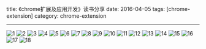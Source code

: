 title: 《chrome扩展及应用开发》读书分享
date: 2016-04-05
tags: [chrome-extension]
category: chrome-extension

---

![1](http://7xrkyd.com1.z0.glb.clouddn.com/%E3%80%8Achrome%E6%89%A9%E5%B1%95%E5%8F%8A%E5%BA%94%E7%94%A8%E5%BC%80%E5%8F%91%E3%80%8B%E5%88%86%E4%BA%AB/%E5%B9%BB%E7%81%AF%E7%89%871.png)
![2](http://7xrkyd.com1.z0.glb.clouddn.com/%E3%80%8Achrome%E6%89%A9%E5%B1%95%E5%8F%8A%E5%BA%94%E7%94%A8%E5%BC%80%E5%8F%91%E3%80%8B%E5%88%86%E4%BA%AB/%E5%B9%BB%E7%81%AF%E7%89%872.png)
![3](http://7xrkyd.com1.z0.glb.clouddn.com/%E3%80%8Achrome%E6%89%A9%E5%B1%95%E5%8F%8A%E5%BA%94%E7%94%A8%E5%BC%80%E5%8F%91%E3%80%8B%E5%88%86%E4%BA%AB/%E5%B9%BB%E7%81%AF%E7%89%873.png)
![4](http://7xrkyd.com1.z0.glb.clouddn.com/%E3%80%8Achrome%E6%89%A9%E5%B1%95%E5%8F%8A%E5%BA%94%E7%94%A8%E5%BC%80%E5%8F%91%E3%80%8B%E5%88%86%E4%BA%AB/%E5%B9%BB%E7%81%AF%E7%89%874.png)
![5](http://7xrkyd.com1.z0.glb.clouddn.com/%E3%80%8Achrome%E6%89%A9%E5%B1%95%E5%8F%8A%E5%BA%94%E7%94%A8%E5%BC%80%E5%8F%91%E3%80%8B%E5%88%86%E4%BA%AB/%E5%B9%BB%E7%81%AF%E7%89%875.png)
![6](http://7xrkyd.com1.z0.glb.clouddn.com/%E3%80%8Achrome%E6%89%A9%E5%B1%95%E5%8F%8A%E5%BA%94%E7%94%A8%E5%BC%80%E5%8F%91%E3%80%8B%E5%88%86%E4%BA%AB/%E5%B9%BB%E7%81%AF%E7%89%876.png)
![7](http://7xrkyd.com1.z0.glb.clouddn.com/%E3%80%8Achrome%E6%89%A9%E5%B1%95%E5%8F%8A%E5%BA%94%E7%94%A8%E5%BC%80%E5%8F%91%E3%80%8B%E5%88%86%E4%BA%AB/%E5%B9%BB%E7%81%AF%E7%89%877.png)
![8](http://7xrkyd.com1.z0.glb.clouddn.com/%E3%80%8Achrome%E6%89%A9%E5%B1%95%E5%8F%8A%E5%BA%94%E7%94%A8%E5%BC%80%E5%8F%91%E3%80%8B%E5%88%86%E4%BA%AB/%E5%B9%BB%E7%81%AF%E7%89%878.png)
![9](http://7xrkyd.com1.z0.glb.clouddn.com/%E3%80%8Achrome%E6%89%A9%E5%B1%95%E5%8F%8A%E5%BA%94%E7%94%A8%E5%BC%80%E5%8F%91%E3%80%8B%E5%88%86%E4%BA%AB/%E5%B9%BB%E7%81%AF%E7%89%879.png)
![10](http://7xrkyd.com1.z0.glb.clouddn.com/%E3%80%8Achrome%E6%89%A9%E5%B1%95%E5%8F%8A%E5%BA%94%E7%94%A8%E5%BC%80%E5%8F%91%E3%80%8B%E5%88%86%E4%BA%AB/%E5%B9%BB%E7%81%AF%E7%89%8710.png)
![11](http://7xrkyd.com1.z0.glb.clouddn.com/%E3%80%8Achrome%E6%89%A9%E5%B1%95%E5%8F%8A%E5%BA%94%E7%94%A8%E5%BC%80%E5%8F%91%E3%80%8B%E5%88%86%E4%BA%AB/%E5%B9%BB%E7%81%AF%E7%89%8711.png)
![12](http://7xrkyd.com1.z0.glb.clouddn.com/%E3%80%8Achrome%E6%89%A9%E5%B1%95%E5%8F%8A%E5%BA%94%E7%94%A8%E5%BC%80%E5%8F%91%E3%80%8B%E5%88%86%E4%BA%AB/%E5%B9%BB%E7%81%AF%E7%89%8712.png)
![13](http://7xrkyd.com1.z0.glb.clouddn.com/%E3%80%8Achrome%E6%89%A9%E5%B1%95%E5%8F%8A%E5%BA%94%E7%94%A8%E5%BC%80%E5%8F%91%E3%80%8B%E5%88%86%E4%BA%AB/%E5%B9%BB%E7%81%AF%E7%89%8713.png)
![14](http://7xrkyd.com1.z0.glb.clouddn.com/%E3%80%8Achrome%E6%89%A9%E5%B1%95%E5%8F%8A%E5%BA%94%E7%94%A8%E5%BC%80%E5%8F%91%E3%80%8B%E5%88%86%E4%BA%AB/%E5%B9%BB%E7%81%AF%E7%89%8714.png)
![15](http://7xrkyd.com1.z0.glb.clouddn.com/%E3%80%8Achrome%E6%89%A9%E5%B1%95%E5%8F%8A%E5%BA%94%E7%94%A8%E5%BC%80%E5%8F%91%E3%80%8B%E5%88%86%E4%BA%AB/%E5%B9%BB%E7%81%AF%E7%89%8715.png)
![16](http://7xrkyd.com1.z0.glb.clouddn.com/%E3%80%8Achrome%E6%89%A9%E5%B1%95%E5%8F%8A%E5%BA%94%E7%94%A8%E5%BC%80%E5%8F%91%E3%80%8B%E5%88%86%E4%BA%AB/%E5%B9%BB%E7%81%AF%E7%89%8716.png)
![17](http://7xrkyd.com1.z0.glb.clouddn.com/%E3%80%8Achrome%E6%89%A9%E5%B1%95%E5%8F%8A%E5%BA%94%E7%94%A8%E5%BC%80%E5%8F%91%E3%80%8B%E5%88%86%E4%BA%AB/%E5%B9%BB%E7%81%AF%E7%89%8717.png)
![18](http://7xrkyd.com1.z0.glb.clouddn.com/%E3%80%8Achrome%E6%89%A9%E5%B1%95%E5%8F%8A%E5%BA%94%E7%94%A8%E5%BC%80%E5%8F%91%E3%80%8B%E5%88%86%E4%BA%AB/%E5%B9%BB%E7%81%AF%E7%89%8718.png)
